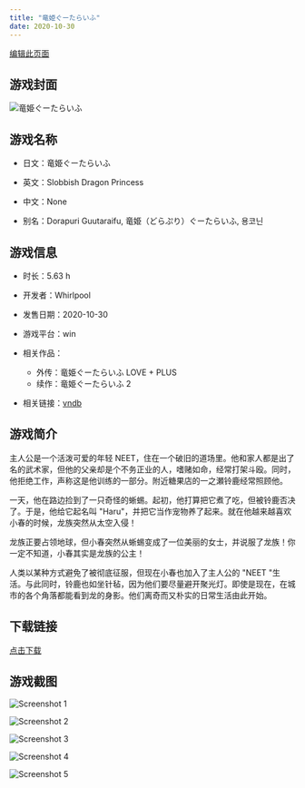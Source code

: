 ```yaml
---
title: "竜姫ぐーたらいふ"
date: 2020-10-30
---
```

[编辑此页面](https://github.com/ACG-3/ADV3-source/blob/main/source/_posts/games/%E7%AB%9C%E5%A7%AB%E3%81%90%E3%83%BC%E3%81%9F%E3%82%89%E3%81%84%E3%81%B5.md)

## 游戏封面

![竜姫ぐーたらいふ](https%3A//pan.timero.xyz/onedrive/img_lib_001/%E7%AB%9C%E5%A7%AB%E3%81%90%E3%83%BC%E3%81%9F%E3%82%89%E3%81%84%E3%81%B5_cover.avif)


## 游戏名称

- 日文：竜姫ぐーたらいふ
- 英文：Slobbish Dragon Princess
- 中文：None

- 别名：Dorapuri Guutaraifu, 竜姫（どらぷり）ぐーたらいふ, 용코닌


## 游戏信息

- 时长：5.63 h
- 开发者：Whirlpool
- 发售日期：2020-10-30
- 游戏平台：win
- 相关作品：
   - 外传：竜姫ぐーたらいふ LOVE + PLUS
   - 续作：竜姫ぐーたらいふ 2

- 相关链接：[vndb](https://vndb.org/v28634)


## 游戏简介

主人公是一个活泼可爱的年轻 NEET，住在一个破旧的道场里。他和家人都是出了名的武术家，但他的父亲却是个不务正业的人，嗜赌如命，经常打架斗殴。同时，他拒绝工作，声称这是他训练的一部分。附近糖果店的一之瀬铃鹿经常照顾他。

一天，他在路边捡到了一只奇怪的蜥蜴。起初，他打算把它煮了吃，但被铃鹿否决了。于是，他给它起名叫 "Haru"，并把它当作宠物养了起来。就在他越来越喜欢小春的时候，龙族突然从太空入侵！

龙族正要占领地球，但小春突然从蜥蜴变成了一位美丽的女士，并说服了龙族！你一定不知道，小春其实是龙族的公主！

人类以某种方式避免了被彻底征服，但现在小春也加入了主人公的 "NEET "生活。与此同时，铃鹿也如坐针毡，因为他们要尽量避开聚光灯。即使是现在，在城市的各个角落都能看到龙的身影。他们离奇而又朴实的日常生活由此开始。




## 下载链接

[点击下载](https://pan.timero.xyz/onedrive/adv_lib_001/%E7%AB%9C%E5%A7%AB%E3%81%90%E3%83%BC%E3%81%9F%E3%82%89%E3%81%84%E3%81%B5)


## 游戏截图


![Screenshot 1](https%3A//pan.timero.xyz/onedrive/img_lib_001/%E7%AB%9C%E5%A7%AB%E3%81%90%E3%83%BC%E3%81%9F%E3%82%89%E3%81%84%E3%81%B5_Screenshot_1.avif)

![Screenshot 2](https%3A//pan.timero.xyz/onedrive/img_lib_001/%E7%AB%9C%E5%A7%AB%E3%81%90%E3%83%BC%E3%81%9F%E3%82%89%E3%81%84%E3%81%B5_Screenshot_2.avif)

![Screenshot 3](https%3A//pan.timero.xyz/onedrive/img_lib_001/%E7%AB%9C%E5%A7%AB%E3%81%90%E3%83%BC%E3%81%9F%E3%82%89%E3%81%84%E3%81%B5_Screenshot_3.avif)

![Screenshot 4](https%3A//pan.timero.xyz/onedrive/img_lib_001/%E7%AB%9C%E5%A7%AB%E3%81%90%E3%83%BC%E3%81%9F%E3%82%89%E3%81%84%E3%81%B5_Screenshot_4.avif)

![Screenshot 5](https%3A//pan.timero.xyz/onedrive/img_lib_001/%E7%AB%9C%E5%A7%AB%E3%81%90%E3%83%BC%E3%81%9F%E3%82%89%E3%81%84%E3%81%B5_Screenshot_5.avif)

